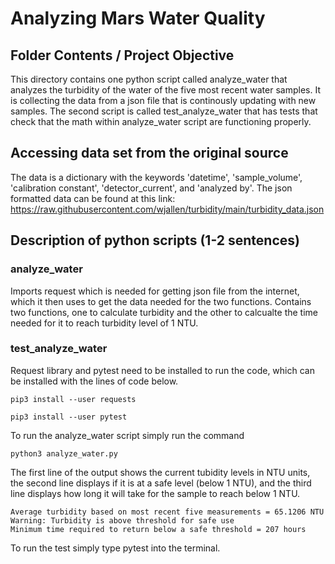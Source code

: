 # Analyzing Mars Water Quality


## Folder Contents / Project Objective

This directory contains one python script called analyze_water that analyzes the turbidity of the water of the five most recent water samples. It is collecting the data from a json file that is continously updating with new samples. The second script is called test_analyze_water that has tests that check that the math within analyze_water script are functioning properly. 

## Accessing data set from the original source

The data is a dictionary with the keywords 'datetime', 'sample_volume', 'calibration constant', 'detector_current', and 'analyzed by'. The json formatted data can be found at this link: https://raw.githubusercontent.com/wjallen/turbidity/main/turbidity_data.json

## Description of python scripts (1-2 sentences)

### analyze_water

Imports request which is needed for getting json file from the internet, which it then uses to get the data needed for the two functions. Contains two functions, one to calculate turbidity and the other to calcualte the time needed for it to reach turbidity level of 1 NTU.

### test_analyze_water



Request library and pytest need to be installed to run the code, which can be installed with the lines of code below.

```
pip3 install --user requests

pip3 install --user pytest

```
To run the analyze_water script simply run the command
```
python3 analyze_water.py
```
The first line of the output shows the current tubidity levels in NTU units, the second line displays if it is at a safe level (below 1 NTU), and the third line displays how long it will take for the sample to reach below 1 NTU.

```
Average turbidity based on most recent five measurements = 65.1206 NTU
Warning: Turbidity is above threshold for safe use
Minimum time required to return below a safe threshold = 207 hours
```
To run the test simply type pytest into the terminal.
